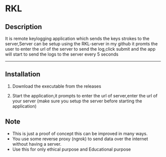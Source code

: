 # RKL

## Description
It is remote keylogging application which sends the keys strokes to the server,Server can be setup using the RKL-server in my github
it promts the user to enter the url of the server to send the log,click submit and the app will start to send the logs to the server every 5 seconds

---

## Installation

1. Download the executable from the releases

2. Start the application,it prompts to enter the url of server,enter the url of your server (make sure you setup the server before starting the application)

## Note

- This is just a proof of concept this can be improved in many ways.
- You use some reverse proxy (ngrok) to send data over the internet without having a server.
- Use this for only ethical purpose and Educational purpose